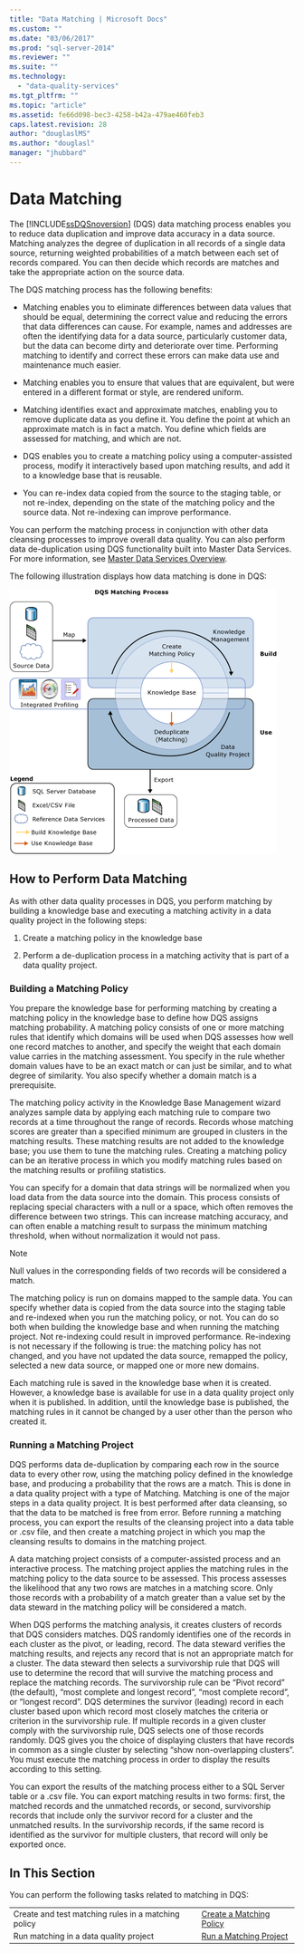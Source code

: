 ```yaml
---
title: "Data Matching | Microsoft Docs"
ms.custom: ""
ms.date: "03/06/2017"
ms.prod: "sql-server-2014"
ms.reviewer: ""
ms.suite: ""
ms.technology: 
  - "data-quality-services"
ms.tgt_pltfrm: ""
ms.topic: "article"
ms.assetid: fe66d098-bec3-4258-b42a-479ae460feb3
caps.latest.revision: 28
author: "douglaslMS"
ms.author: "douglasl"
manager: "jhubbard"
---
```

# Data Matching
  The [!INCLUDE[ssDQSnoversion](../includes/ssdqsnoversion-md.md)] (DQS) data matching process enables you to reduce data duplication and improve data accuracy in a data source. Matching analyzes the degree of duplication in all records of a single data source, returning weighted probabilities of a match between each set of records compared. You can then decide which records are matches and take the appropriate action on the source data.  
  
 The DQS matching process has the following benefits:  
  
-   Matching enables you to eliminate differences between data values that should be equal, determining the correct value and reducing the errors that data differences can cause. For example, names and addresses are often the identifying data for a data source, particularly customer data, but the data can become dirty and deteriorate over time. Performing matching to identify and correct these errors can make data use and maintenance much easier.  
  
-   Matching enables you to ensure that values that are equivalent, but were entered in a different format or style, are rendered uniform.  
  
-   Matching identifies exact and approximate matches, enabling you to remove duplicate data as you define it. You define the point at which an approximate match is in fact a match. You define which fields are assessed for matching, and which are not.  
  
-   DQS enables you to create a matching policy using a computer-assisted process, modify it interactively based upon matching results, and add it to a knowledge base that is reusable.  
  
-   You can re-index data copied from the source to the staging table, or not re-index, depending on the state of the matching policy and the source data. Not re-indexing can improve performance.  
  
 You can perform the matching process in conjunction with other data cleansing processes to improve overall data quality. You can also perform data de-duplication using DQS functionality built into Master Data Services. For more information, see [Master Data Services Overview](../../2014/master-data-services/master-data-services-overview.md).  
  
 The following illustration displays how data matching is done in DQS:  
  
 ![Matching Process in DQS](../../2014/data-quality-services/media/dqs-matchingprocess.gif "Matching Process in DQS")  
  
##  <a name="How"></a> How to Perform Data Matching  
 As with other data quality processes in DQS, you perform matching by building a knowledge base and executing a matching activity in a data quality project in the following steps:  
  
1.  Create a matching policy in the knowledge base  
  
2.  Perform a de-duplication process in a matching activity that is part of a data quality project.  
  
###  <a name="Policy"></a> Building a Matching Policy  
 You prepare the knowledge base for performing matching by creating a matching policy in the knowledge base to define how DQS assigns matching probability. A matching policy consists of one or more matching rules that identify which domains will be used when DQS assesses how well one record matches to another, and specify the weight that each domain value carries in the matching assessment. You specify in the rule whether domain values have to be an exact match or can just be similar, and to what degree of similarity. You also specify whether a domain match is a prerequisite.  
  
 The matching policy activity in the Knowledge Base Management wizard analyzes sample data by applying each matching rule to compare two records at a time throughout the range of records. Records whose matching scores are greater than a specified minimum are grouped in clusters in the matching results. These matching results are not added to the knowledge base; you use them to tune the matching rules. Creating a matching policy can be an iterative process in which you modify matching rules based on the matching results or profiling statistics.  
  
 You can specify for a domain that data strings will be normalized when you load data from the data source into the domain. This process consists of replacing special characters with a null or a space, which often removes the difference between two strings. This can increase matching accuracy, and can often enable a matching result to surpass the minimum matching threshold, when without normalization it would not pass.  
  
> [!NOTE]  
>  Null values in the corresponding fields of two records will be considered a match.  
  
 The matching policy is run on domains mapped to the sample data. You can specify whether data is copied from the data source into the staging table and re-indexed when you run the matching policy, or not. You can do so both when building the knowledge base and when running the matching project. Not re-indexing could result in improved performance. Re-indexing is not necessary if the following is true: the matching policy has not changed, and you have not updated the data source, remapped the policy, selected a new data source, or mapped one or more new domains.  
  
 Each matching rule is saved in the knowledge base when it is created. However, a knowledge base is available for use in a data quality project only when it is published. In addition, until the knowledge base is published, the matching rules in it cannot be changed by a user other than the person who created it.  
  
###  <a name="Project"></a> Running a Matching Project  
 DQS performs data de-duplication by comparing each row in the source data to every other row, using the matching policy defined in the knowledge base, and producing a probability that the rows are a match. This is done in a data quality project with a type of Matching. Matching is one of the major steps in a data quality project. It is best performed after data cleansing, so that the data to be matched is free from error. Before running a matching process, you can export the results of the cleansing project into a data table or .csv file, and then create a matching project in which you map the cleansing results to domains in the matching project.  
  
 A data matching project consists of a computer-assisted process and an interactive process. The matching project applies the matching rules in the matching policy to the data source to be assessed. This process assesses the likelihood that any two rows are matches in a matching score. Only those records with a probability of a match greater than a value set by the data steward in the matching policy will be considered a match.  
  
 When DQS performs the matching analysis, it creates clusters of records that DQS considers matches. DQS randomly identifies one of the records in each cluster as the pivot, or leading, record. The data steward verifies the matching results, and rejects any record that is not an appropriate match for a cluster. The data steward then selects a survivorship rule that DQS will use to determine the record that will survive the matching process and replace the matching records. The survivorship rule can be “Pivot record” (the default), “most complete and longest record”, “most complete record”, or “longest record”. DQS determines the survivor (leading) record in each cluster based upon which record most closely matches the criteria or criterion in the survivorship rule. If multiple records in a given cluster comply with the survivorship rule, DQS selects one of those records randomly. DQS gives you the choice of displaying clusters that have records in common as a single cluster by selecting “show non-overlapping clusters”. You must execute the matching process in order to display the results according to this setting.  
  
 You can export the results of the matching process either to a SQL Server table or a .csv file. You can export matching results in two forms: first, the matched records and the unmatched records, or second, survivorship records that include only the survivor record for a cluster and the unmatched results. In the survivorship records, if the same record is identified as the survivor for multiple clusters, that record will only be exported once.  
  
## In This Section  
 You can perform the following tasks related to matching in DQS:  
  
|||  
|-|-|  
|Create and test matching rules in a matching policy|[Create a Matching Policy](../../2014/data-quality-services/create-a-matching-policy.md)|  
|Run matching in a data quality project|[Run a Matching Project](../../2014/data-quality-services/run-a-matching-project.md)|  
  
  